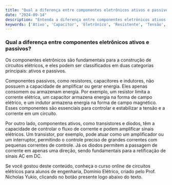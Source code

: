 ```yaml
---
title: "Qual a diferença entre componentes eletrônicos ativos e passivos?"
date: "2024-09-14"
description: "Entenda a diferença entre componentes eletrônicos ativos e passivos no contexto de circuitos elétricos."
keywords: ['Ativo', 'Capacitor', 'Eletrônico', 'Resistente', 'Tensão', 'Diodo', 'Transistor']
---
```


### Qual a diferença entre componentes eletrônicos ativos e passivos?

Os componentes eletrônicos são fundamentais para a construção de circuitos elétricos, e eles podem ser classificados em duas categorias principais: ativos e passivos. 

Componentes passivos, como resistores, capacitores e indutores, não possuem a capacidade de amplificar ou gerar energia. Eles apenas consomem ou armazenam energia. Por exemplo, um resistor limita a corrente elétrica, um capacitor armazena energia na forma de campo elétrico, e um indutor armazena energia na forma de campo magnético. Esses componentes são essenciais para controlar e estabilizar a tensão e a corrente em um circuito.

Por outro lado, componentes ativos, como transistores e diodos, têm a capacidade de controlar o fluxo de corrente e podem amplificar sinais elétricos. Um transistor, por exemplo, pode atuar como um amplificador ou um interruptor, permitindo o controle preciso de grandes correntes com pequenas correntes de controle. Já os diodos permitem a passagem de corrente em apenas uma direção, sendo fundamentais para a retificação de sinais AC em DC.

Se você gostou deste conteúdo, conheça o curso online de circuitos elétricos para alunos de engenharia, Domínio Elétrico, criado pelo Prof. Nicholas Yukio, clicando no botão presente logo abaixo do texto.